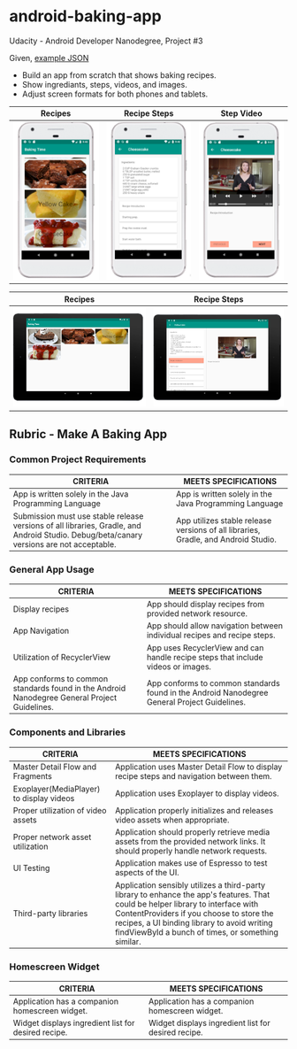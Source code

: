 [//]: # (Image References)

[imagePhoneOpening]: ./artifacts/phone_opening_screenshot.png "Phone Opening Screenshot"
[imagePhoneSteps]: ./artifacts/phone_steps_screenshot.png "Phone Steps Screenshot"
[imagePhoneVideo]: ./artifacts/phone_video_screenshot.png "Phone Video Screenshot"
[imageTabletOpening]: ./artifacts/tablet_opening.png "Tablet Opening Screenshot"
[imageTabletDetail]: ./artifacts/tablet_detail.png "Tablet Detail Screenshot"


# android-baking-app

Udacity - Android Developer Nanodegree, Project #3

Given, [example JSON](https://d17h27t6h515a5.cloudfront.net/topher/2017/May/59121517_baking/baking.json)

* Build an app from scratch that shows baking recipes.  
* Show ingrediants, steps, videos, and images.  
* Adjust screen formats for both phones and tablets.

Recipes | Recipe Steps | Step Video 
--- | --- | ---
![Phone Recipe List][imagePhoneOpening] | ![Phone Recipe Steps][imagePhoneSteps] | ![Phone Video Player][imagePhoneVideo]



Recipes | Recipe Steps
--- | ---
![Tablet Baking App - Opening][imageTabletOpening] | ![Tablet Baking App - Detail][imageTabletDetail]

## Rubric - Make A Baking App

### Common Project Requirements

CRITERIA | MEETS SPECIFICATIONS
--- | ---
App is written solely in the Java Programming Language | App is written solely in the Java Programming Language
Submission must use stable release versions of all libraries, Gradle, and Android Studio. Debug/beta/canary versions are not acceptable. | App utilizes stable release versions of all libraries, Gradle, and Android Studio.

### General App Usage

CRITERIA | MEETS SPECIFICATIONS
--- | ---
Display recipes | App should display recipes from provided network resource.
App Navigation | App should allow navigation between individual recipes and recipe steps.
Utilization of RecyclerView | App uses RecyclerView and can handle recipe steps that include videos or images.
App conforms to common standards found in the Android Nanodegree General Project Guidelines. | App conforms to common standards found in the Android Nanodegree General Project Guidelines.  

### Components and Libraries

CRITERIA | MEETS SPECIFICATIONS
--- | ---
Master Detail Flow and Fragments | Application uses Master Detail Flow to display recipe steps and navigation between them.
Exoplayer(MediaPlayer) to display videos | Application uses Exoplayer to display videos.
Proper utilization of video assets | Application properly initializes and releases video assets when appropriate.
Proper network asset utilization | Application should properly retrieve media assets from the provided network links. It should properly handle network requests.
UI Testing | Application makes use of Espresso to test aspects of the UI.
Third-party libraries| Application sensibly utilizes a third-party library to enhance the app's features. That could be helper library to interface with ContentProviders if you choose to store the recipes, a UI binding library to avoid writing findViewById a bunch of times, or something similar.

### Homescreen Widget

CRITERIA | MEETS SPECIFICATIONS
--- | ---
Application has a companion homescreen widget.  | Application has a companion homescreen widget.
Widget displays ingredient list for desired recipe. | Widget displays ingredient list for desired recipe.
